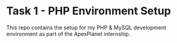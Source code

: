 # Task 1 - PHP Environment Setup
This repo contains the setup for my PHP & MySQL development environment as part of the ApexPlanet internship.
